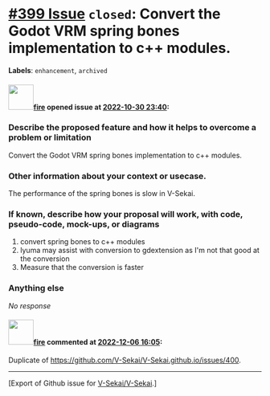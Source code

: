 # [\#399 Issue](https://github.com/V-Sekai/V-Sekai/issues/399) `closed`: Convert the Godot VRM spring bones implementation to c++ modules.
**Labels**: `enhancement`, `archived`


#### <img src="https://avatars.githubusercontent.com/u/32321?u=c2e06a3d2b49a467aa907e54aa259516440267cc&v=4" width="50">[fire](https://github.com/fire) opened issue at [2022-10-30 23:40](https://github.com/V-Sekai/V-Sekai/issues/399):

### Describe the proposed feature and how it helps to overcome a problem or limitation

Convert the Godot VRM spring bones implementation to c++ modules.

### Other information about your context or usecase.

The performance of the spring bones is slow in V-Sekai.

### If known, describe how your proposal will work, with code, pseudo-code, mock-ups, or diagrams

1. convert spring bones to c++ modules
2. lyuma may assist with conversion to gdextension as I'm not that good at the conversion
3. Measure that the conversion is faster

### Anything else

_No response_

#### <img src="https://avatars.githubusercontent.com/u/32321?u=c2e06a3d2b49a467aa907e54aa259516440267cc&v=4" width="50">[fire](https://github.com/fire) commented at [2022-12-06 16:05](https://github.com/V-Sekai/V-Sekai/issues/399#issuecomment-1339604890):

Duplicate of https://github.com/V-Sekai/V-Sekai.github.io/issues/400.


-------------------------------------------------------------------------------



[Export of Github issue for [V-Sekai/V-Sekai](https://github.com/V-Sekai/V-Sekai).]
